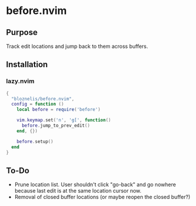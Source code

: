 # before.nvim

## Purpose
Track edit locations and jump back to them across buffers.

## Installation
### lazy.nvim
```lua
{
  "bloznelis/before.nvim",
  config = function ()
    local before = require('before')

    vim.keymap.set('n', 'g[', function()
      before.jump_to_prev_edit()
    end, {})

    before.setup()
  end
}
```

## To-Do
* Prune location list. User shouldn't click "go-back" and go nowhere because last edit is at the same
location cursor now.
* Removal of closed buffer locations (or maybe reopen the closed buffer?)
